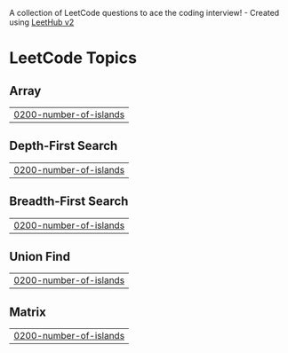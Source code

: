 A collection of LeetCode questions to ace the coding interview! - Created using [LeetHub v2](https://github.com/arunbhardwaj/LeetHub-2.0)
<!---LeetCode Topics Start-->
# LeetCode Topics
## Array
|  |
| ------- |
| [0200-number-of-islands](https://github.com/nerobkabir/LeetCode/tree/master/0200-number-of-islands) |
## Depth-First Search
|  |
| ------- |
| [0200-number-of-islands](https://github.com/nerobkabir/LeetCode/tree/master/0200-number-of-islands) |
## Breadth-First Search
|  |
| ------- |
| [0200-number-of-islands](https://github.com/nerobkabir/LeetCode/tree/master/0200-number-of-islands) |
## Union Find
|  |
| ------- |
| [0200-number-of-islands](https://github.com/nerobkabir/LeetCode/tree/master/0200-number-of-islands) |
## Matrix
|  |
| ------- |
| [0200-number-of-islands](https://github.com/nerobkabir/LeetCode/tree/master/0200-number-of-islands) |
<!---LeetCode Topics End-->